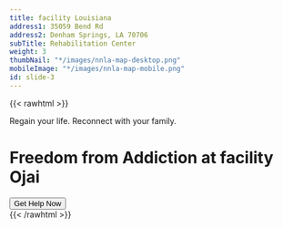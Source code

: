 ```yaml
---
title: facility Louisiana
address1: 35059 Bend Rd
address2: Denham Springs, LA 70706
subTitle: Rehabilitation Center
weight: 3
thumbNail: "*/images/nnla-map-desktop.png"
mobileImage: "*/images/nnla-map-mobile.png"
id: slide-3
---
```


{{< rawhtml >}}

<div class="d-flex flex-column align-items-center justify-content-center h-100 text-white lh-lg">
<span class="fs-4 lh-lg pb-2">Regain your life. Reconnect with your family.</span>
<h1 class="lh-base mb-6">Freedom from Addiction at facility Ojai</h1>
<button class="btn btn-white fw-bold mt-4">Get Help Now</button>
</div>
{{< /rawhtml >}}
